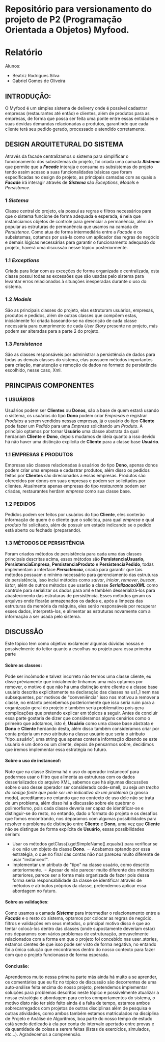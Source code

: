 # Repositório para versionamento do projeto de P2 (Programação Orientada a Objetos) Myfood.

# Relatório
Alunos:
- Beatriz Rodrigues Silva
- Gabriel Gomes de Oliveira


## INTRODUÇÃO:
  O Myfood é um simples sistema de delivery onde é possível cadastrar empresas (restaurantes até então) e clientes, além de produtos para as empresas, de forma que possa ser feita uma ponte entre essas entidades e suas devidas demandas relacionadas a produtos, garantindo que cada cliente terá seu pedido gerado, processado e atendido corretamente.

## DESIGN ARQUITETURAL DO SISTEMA
  Através da facade centralizamos o sistema para simplificar o funcionamento dos subsistemas do projeto, foi criada uma camada **_Sistema_** que permite que a **_Facade_** interaja e consuma os subsistemas do projeto tendo assim acesso a suas funcionalidades básicas que foram específicadas no design do projeto, as principais camadas com as quais a **_Facade_** irá interagir através de **_Sistema_** são _Exceptions_, _Models_ e _Persistance_.

### 1 _Sistema_
  Classe central do projeto, ela possui as regras e filtros necessários para que o sistema funcione de forma adequada e esperada, é nela que instanciamos objetos de controle para gerenciar a permanência, além de popular as estruturas de permanência que usamos na camada de _Persistence_. Como atua de forma intermediária entre a _Facade_ e os subsistemas, optamos por usá-la como um aplicador das regras de negócio e demais lógicas necessárias para garantir o funcionamento adequado do projeto, haverá uma discussão nesse tópico posteriormente. 

### 1.1 _Exceptions_
  Criada para lidar com as exceções de forma organizada e centralizada, esta classe possui todas as excessões que são usadas pelo sistema para levantar erros relacionados à situações inesperadas durante o uso do sistema.

### 1.2 _Models_
  São as principais classes do projeto, elas estruturam usuários, empresas, produtos e pedidos, além de outras classes que compõem estas, inicialmente foi criada baseando-se na descrição de cada classe necessária para cumprimento de cada _User Story_ presente no projeto, más podem ser alteradas para a parte 2 do projeto.

### 1.3 _Persistence_
  São as classes responsáveis por administrar a persistência de dados para todas as demais classes do sistema, elas possuem métodos importantes para criação, manutenção e remoção de dados no formato de persistência escolhido, nesse caso, Xml.



## PRINCIPAIS COMPONENTES

### 1 USUÁRIOS
  Usuários podem ser **Clientes** ou **Donos**, são a base de quem estará usando o sistema, os usuários do tipo **Dono** podem criar _Empresas_ e registrar _Produtos_ a serem vendidos nessas empresas, já o usuário do tipo **Cliente** pode fazer um _Pedido_ para uma _Empresa_ solicitando um _Produto_.
  A princípio optamos por tornar **Usuário** uma classe abstrata da qual herdariam **Cliente** e **Dono**, depois mudamos de ideia quanto a isso devido há não haver uma distinção explícita de **Cliente** para a classe base **Usuário**.

### 1.1 EMPRESAS E PRODUTOS
  Empresas são classes relacionadas à usuários do tipo **Dono**, apenas donos podem criar uma empresa e cadastrar produtos, além disso os pedidos feitos por **Clientes** são direcionados a essas empresas.
  Produtos são oferecidos por donos em suas empresas e podem ser solicitados por clientes.
  Atualmente apenas empresas do tipo _restaurante_ podem ser criadas, restaurantes herdam _empresa_ como sua classe base.

### 1.2 PEDIDOS
  Pedidos podem ser feitos por usuários do tipo **Cliente**, eles conterão informação de quem é o cliente que o solicitou, para qual _empresa_ e qual _produto_ foi solicitado, além de possuir um estado indicando se o pedido está aberto ou fechado (preparando).

### 1.3 MÉTODOS DE PERSISTÊNCIA
  Foram criados métodos de persistência para cada uma das classes principais descritas acima, esses métodos são **PersistenciaUsuario**, **PersistenciaEmpresa**, **PersistenciaProduto** e **PersistenciaPedido**, todas implementam a interface **_Persistencia_**, criada para garantir que tais métodos possuam o mínimo necessário para gerenciamento das estruturas de persistência, isso inclui métodos como _salvar_, _iniciar_, _remover_, _buscar_, _listar_, além de outros métodos que usarão a classe **_SerializacaoXML_** como controle para serializar os dados para xml e também desserializá-los para abastecimento das estruturas de persistência.
  Esses métodos geram os arquivos onde ficarão armazenados os dados e, após a limpeza das estruturas da memória da máquina, eles serão responsáveis por recuperar esses dados, interpretá-los, e alimentar as estruturas novamente com a informação a ser usada pelo sistema.


## DISCUSSÃO
  Este tópico tem como objetivo exclarecer algumas dúvidas nossas e possívelmente do leitor quanto a escolhas no projeto para essa primeira parte

#### Sobre as classes:
Pode ser incômodo e talvez incorreto não termos uma classe cliente, eu disse préviamente que inicialmente tínhamos uma más optamos por remover, o motivo é que não há uma distinção entre cliente e a classe base usuário descrita explicitamente na declaração das classes na us1_1 nem nas subsequentes, por motivos de "conveniência" isso nos motivou a remover a classe, no entanto percebemos posteriormente que isso seria ruim para a organização geral do projeto e também seria problemático pois gera complicações que pretendo explicar em tópicos a seguir.
Antes de concluir essa parte gostaria de dizer que consideramos alguns cenários como o primeiro que adotamos, isto é, **Usuário** como uma classe base abstrata e **Dono** e **Cliente** herdando desta, além disso também consideramos criar por conta própria um novo atributo na classe usuário que seria o atributo "tipo_usuário", uma string que apenas conteria informação dizendo se este usuário é um dono ou um cliente, depois de pensarmos sobre, decidimos que iremos implementar essa estratégia no futuro.

#### Sobre o uso de instanceof:
Note que na classe Sistema há o uso do operador instanceof para podermos usar o filtro que alimenta as estruturas com os dados desserializados do arquivo XML, sabemos que há algumas discussões sobre o uso desse operador ser considerado code-smell, ou seja _um trecho do código fonte que pode ser um indicativo de um problema_ (a grosso modo), acreditamos no entando que no contexto de uso dele não se trata de um problema, além disso há a discussão sobre ele quebrar o polimorfismo, pois cada classe deveria ser capaz de identificar-se e distinguir-se do resto, no entando, dado o formato do projeto e os desafios que fomos encontrando, nos deparamos com algumas possibilidades para resolver o problema de distinção entre **Cliente** e **Dono**, uma vez que **Cliente** não se distingue de forma explícita de **Usuário**, essas possibilidades seriam:
- Usar os métodos getClass().getSimpleName().equals() para verificar se é ou não um objeto da classe **Dono**.
⋅⋅⋅ Acabamos optando por essa estratégia, o que no final das contas não nos pareceu muito diferente de usar "instanceof".
- Implementar um atributo de "tipo" na classe usuário, como descrito anteriormente.
⋅⋅⋅ Apesar de não parecer muito diferente dos métodos anteriores, parece ser a forma mais organizada de fazer pois dessa forma seria responsabilidade da classe se identificar através de métodos e atributos próprios da classe, pretendemos aplicar essa abordagem no futuro.

#### Sobre as validações:
Como usamos a camada **_Sistema_** para intermediar o relacionamento entre a **_Facade_** e o resto do sistema, optamos por colocar as regras de negócio, filtros e validações em seus métodos, o principal motivo disso é que ao tentar colocá-los dentro das classes (onde supostamente deveriam estar) nos deparamos com vários problemas de estruturação, provavelmente relacionados com a forma em que o projeto foi concebido nas user_stories, estamos cientes de que isso pode ser visto de forma negativa, no entando foi a única solução que encontramos dentro do nosso contexto para fazer com que o projeto funcionasse de forma esperada.

#### Conclusão:
Aprendemos muito nessa primeira parte más ainda há muito a se aprender, os comentários que eu fiz no tópico de discussão são decorrentes de uma auto-análise feita encima do nosso projeto, pretendemos implementar soluções para problemas descritos neste tópico e possivelmente atualizar a nossa estratégia e abordagem para certos comportamentos do sistema, o motivo disto não ter sido feito ainda é a falta de tempo, estamos ambos sobrecarregados com projetos de outras disciplinas além de pesquisa e outras atividades, como ambos também estamos matriculados na disciplina de Projeto e Análise de Algoritmos, boa parte do nosso tempo de estudo está sendo dedicado à ela por conta do intervalo apertado entre provas e da quantidade de coisas a serem feitas (listas de exercícios, simulados, etc...).
Agradecemos a compreensão.
